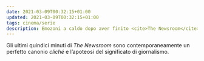 ```yaml
---
date: 2021-03-09T00:32:15+01:00
updated: 2021-03-09T00:32:15+01:00
tags: cinema/serie
description: Emozoni a caldo dopo aver finito <cite>The Newsroom</cite>
---
```

Gli ultimi quindici minuti di <cite>The Newsroom</cite> sono contemporaneamente un perfetto canonio *cliché* e l’apoteosi del significato di giornalismo.

